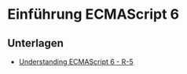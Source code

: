 # Einführung ECMAScript 6 

## Unterlagen
- [Understanding ECMAScript 6 - R-5](http://www.r-5.org/files/books/computers/languages/escss/fp/Nicholas_C_Zakas-Understanding_ECMAScript_6-EN.pdf)
